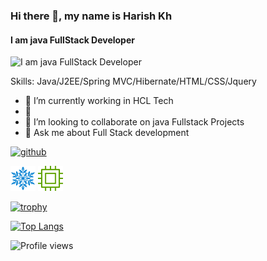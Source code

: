 ### Hi there 👋, my name is Harish Kh
#### I am java FullStack Developer
![I am java FullStack Developer](https://arturssmirnovs.github.io/github-profile-readme-generator/images/banner.png)



Skills: Java/J2EE/Spring MVC/Hibernate/HTML/CSS/Jquery

- 🔭 I’m currently working in HCL Tech
- 🌱 
- 👯 I’m looking to collaborate on java Fullstack Projects 
- 💬 Ask me about Full Stack development 


[<img src='https://cdn.jsdelivr.net/npm/simple-icons@3.0.1/icons/github.svg' alt='github' height='40'>](https://github.com/Harish435)  

<a href='https://archiveprogram.github.com/'><img src='https://raw.githubusercontent.com/acervenky/animated-github-badges/master/assets/acbadge.gif' width='40' height='40'></a> <a href='https://docs.github.com/en/developers'><img src='https://raw.githubusercontent.com/acervenky/animated-github-badges/master/assets/devbadge.gif' width='40' height='40'></a> 

[![trophy](https://github-profile-trophy.vercel.app/?username=Harish435)](https://github.com/ryo-ma/github-profile-trophy)

[![Top Langs](https://github-readme-stats.vercel.app/api/top-langs/?username=Harish435)](https://github.com/anuraghazra/github-readme-stats)

![Profile views](https://gpvc.arturio.dev/Harish435)  
